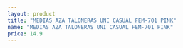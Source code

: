 ```yaml
---
layout: product
title: "MEDIAS AZA TALONERAS UNI CASUAL FEM-701 PINK"
name: "MEDIAS AZA TALONERAS UNI CASUAL FEM-701 PINK"
price: 14.9
---
```


